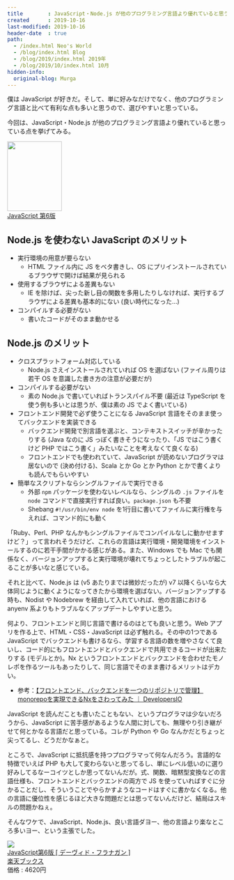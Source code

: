 ```yaml
---
title        : JavaScript・Node.js が他のプログラミング言語より優れていると思う点
created      : 2019-10-16
last-modified: 2019-10-16
header-date  : true
path:
  - /index.html Neo's World
  - /blog/index.html Blog
  - /blog/2019/index.html 2019年
  - /blog/2019/10/index.html 10月
hidden-info:
  original-blog: Murga
---
```


僕は JavaScript が好きだ。そして、単に好みなだけでなく、他のプログラミング言語と比べて有利な点も多いと思うので、選びやすいと思っている。

今回は、JavaScript・Node.js が他のプログラミング言語より優れていると思っている点を挙げてみる。

<div class="ad-amazon">
  <div class="ad-amazon-image">
    <a href="https://www.amazon.co.jp/dp/4873115736?tag=neos21-22&amp;linkCode=osi&amp;th=1&amp;psc=1">
      <img src="https://m.media-amazon.com/images/I/51c9uCrhHgL._SL160_.jpg" width="125" height="160">
    </a>
  </div>
  <div class="ad-amazon-info">
    <div class="ad-amazon-title">
      <a href="https://www.amazon.co.jp/dp/4873115736?tag=neos21-22&amp;linkCode=osi&amp;th=1&amp;psc=1">JavaScript 第6版</a>
    </div>
  </div>
</div>

## Node.js を使わない JavaScript のメリット

- 実行環境の用意が要らない
  - HTML ファイル内に JS をベタ書きし、OS にプリインストールされているブラウザで開けば結果が見られる
- 使用するブラウザによる差異もない
  - IE を除けば、尖った新し目の関数を多用したりしなければ、実行するブラウザによる差異も基本的にない (良い時代になった…)
- コンパイルする必要がない
  - 書いたコードがそのまま動かせる

## Node.js のメリット

- クロスプラットフォーム対応している
  - Node.js さえインストールされていれば OS を選ばない (ファイル周りは若干 OS を意識した書き方の注意が必要だが)
- コンパイルする必要がない
  - 素の Node.js で書いていればトランスパイル不要 (最近は TypeScript を使う例も多いとは思うが、僕は素の JS でよく書いている)
- フロントエンド開発で必ず使うことになる JavaScript 言語をそのまま使ってバックエンドを実装できる
  - バックエンド開発で別言語を選ぶと、コンテキストスイッチが辛かったりする (Java なのに JS っぽく書きそうになったり、「JS ではこう書くけど PHP ではこう書く」みたいなことを考えなくて良くなる)
  - フロントエンドでも使われていて、JavaScript が読めないプログラマは居ないので (決め付ける)、Scala とか Go とか Python とかで書くよりも読んでもらいやすい
- 簡単なスクリプトならシングルファイルで実行できる
  - 外部 `npm` パッケージを使わないレベルなら、シングルの `.js` ファイルを `node` コマンドで直接実行すれば良い。`package.json` も不要
  - Shebang `#!/usr/bin/env node` を1行目に書いてファイルに実行権を与えれば、コマンド的にも動く

「Ruby、Perl、PHP なんかもシングルファイルでコンパイルなしに動かせますけど？」って言われそうだけど、これらの言語は実行環境・開発環境をインストールするのに若干手間がかかる感じがある。また、Windows でも Mac でも関係なく、バージョンアップすると実行環境が壊れてちょっとしたトラブルが起こることが多いなと感じている。

それと比べて、Node.js は (v5 あたりまでは微妙だったが) v7 以降くらいなら大体同じように動くようになってきたから環境を選ばない。バージョンアップする時も、Nodist や Nodebrew を経由して入れていれば、他の言語における anyenv 系よりもトラブルなくアップデートしやすいと思う。

何より、フロントエンドと同じ言語で書けるのはとても良いと思う。Web アプリを作る上で、HTML・CSS・JavaScript は必ず触れる。その中の1つである JavaScript でバックエンドも書けるなら、学習する言語の数を増やさなくて良いし、コード的にもフロントエンドとバックエンドで共用できるコードが出来たりする (モデルとか)。Nx というフロントエンドとバックエンドを合わせたモノレポを作るツールもあったりして、同じ言語でそのまま書けるメリットはデカい。

- 参考：[【フロントエンド、バックエンドを一つのリポジトリで管理】monorepoを実現できるNxをさわってみた ｜ DevelopersIO](https://dev.classmethod.jp/server-side/monorepo-nx/)

JavaScript を読んだことも書いたこともない、というプログラマは少ないだろうから、JavaScript に苦手感があるような人間に対しても、無理やり引き継がせて何とかなる言語だと思っている。コレが Python や Go なんかだとちょっと尖ってるし、どうだかなぁと。

ところで、JavaScript に抵抗感を持つプログラマって何なんだろう。言語的な特徴でいえば PHP も大して変わらないと思ってるし、単にレベル低いのに選り好みしてるなーコイツとしか思ってないんだが。式、関数、暗黙型変換などの言語仕様も、フロントエンドとバックエンドの両方で JS を使っていればすぐに分かることだし、そういうことでやらかすようなコードはすぐに書かなくなる。他の言語に優位性を感じるほど大きな問題だとは思ってないんだけど、結局はスキルの問題かねぇ。

そんなワケで、JavaScript、Node.js、良い言語ダヨー、他の言語より楽なところ多いヨー、という主張でした。

<div class="ad-rakuten">
  <div class="ad-rakuten-image">
    <a href="https://hb.afl.rakuten.co.jp/hgc/g00q0722.waxyc9ff.g00q0722.waxyd017/?pc=https%3A%2F%2Fitem.rakuten.co.jp%2Fbook%2F11846204%2F&amp;m=http%3A%2F%2Fm.rakuten.co.jp%2Fbook%2Fi%2F15990389%2F">
      <img src="https://thumbnail.image.rakuten.co.jp/@0_mall/book/cabinet/5733/9784873115733.jpg?_ex=128x128">
    </a>
  </div>
  <div class="ad-rakuten-info">
    <div class="ad-rakuten-title">
      <a href="https://hb.afl.rakuten.co.jp/hgc/g00q0722.waxyc9ff.g00q0722.waxyd017/?pc=https%3A%2F%2Fitem.rakuten.co.jp%2Fbook%2F11846204%2F&amp;m=http%3A%2F%2Fm.rakuten.co.jp%2Fbook%2Fi%2F15990389%2F">JavaScript第6版 [ デーヴィド・フラナガン ]</a>
    </div>
    <div class="ad-rakuten-shop">
      <a href="https://hb.afl.rakuten.co.jp/hgc/g00q0722.waxyc9ff.g00q0722.waxyd017/?pc=https%3A%2F%2Fwww.rakuten.co.jp%2Fbook%2F&amp;m=http%3A%2F%2Fm.rakuten.co.jp%2Fbook%2F">楽天ブックス</a>
    </div>
    <div class="ad-rakuten-price">価格 : 4620円</div>
  </div>
</div>
